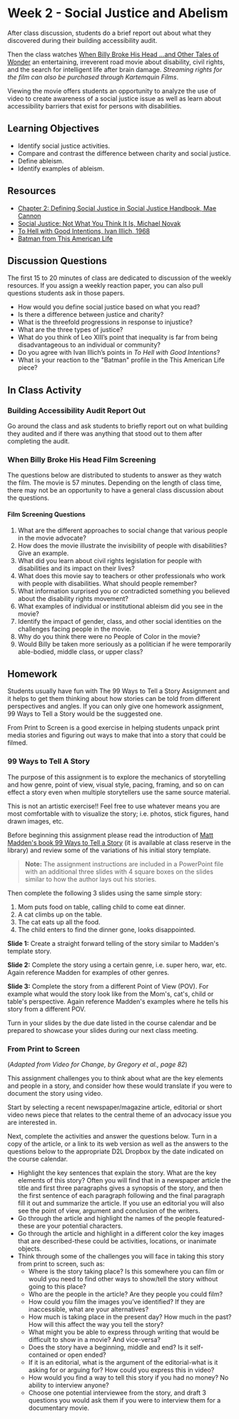 ﻿# Week 2 - Social Justice and Abelism

After class discussion, students do a brief report out about what they discovered during their building accessibility audit. 

Then the class watches [When Billy Broke His Head ...and Other Tales of Wonder](https://kartemquin.com/products/ktq0143/when-billy-broke-his-head-dvd) an entertaining, irreverent road movie about disability, civil rights, and the search for intelligent life after brain damage. *Streaming rights for the film can also be purchased through Kartemquin Films*.

Viewing the movie offers students an opportunity to analyze the use of video to create awareness of a social justice issue as well as learn about accessibility barriers that exist for persons with disabilities.

## Learning Objectives

- Identify social justice activities.
- Compare and contrast the difference between charity and social justice.
- Define ableism.
- Identify examples of ableism.

## Resources

- [Chapter 2: Defining Social Justice in Social Justice Handbook, Mae Cannon](http://www.worldcat.org/oclc/908514047)
- [Social Justice: Not What You Think It Is, Michael Novak](https://www.heritage.org/poverty-and-inequality/report/social-justice-not-what-you-think-it)
- [To Hell with Good Intentions, Ivan Illich, 1968](http://www.swaraj.org/illich_hell.htm) 
- [Batman from This American Life](https://www.thisamericanlife.org/544/batman)

## Discussion Questions

The first 15 to 20 minutes of class are dedicated to discussion of the weekly resources. If you assign a weekly reaction paper, you can also pull questions students ask in those papers. 

- How would you define social justice based on what you read?
- Is there a difference between justice and charity? 
- What is the threefold progressions in response to injustice? 
- What are the three types of justice?
- What do you think of Leo XIII’s point that inequality is far from being disadvantageous to an individual or community? 
- Do you agree with Ivan Illich’s points in *To Hell with Good Intentions*?
- What is your reaction to the "Batman" profile in the This American Life piece?


## In Class Activity

### Building Accessibility Audit Report Out

Go around the class and ask students to briefly report out on what building they audited and if there was anything that stood out to them after completing the audit. 

### When Billy Broke His Head Film Screening

The questions below are distributed to students to answer as they watch the film. The movie is 57 minutes. Depending on the length of class time, there may not be an opportunity to have a general class discussion about the questions.

#### Film Screening Questions


1.	What are the different approaches to social change that various people in the movie advocate? 
2.	How does the movie illustrate the invisibility of people with disabilities? Give an example.
3.	What did you learn about civil rights legislation for people with disabilities and its impact on their lives? 
4.	What does this movie say to teachers or other professionals who work with people with disabilities. What should people remember? 
5.	What information surprised you or contradicted something you believed about the disability rights movement? 
6.	What examples of individual or institutional ableism did you see in the movie? 
7.	Identify the impact of gender, class, and other social identities on the challenges facing people in the movie.
8.	Why do you think there were no People of Color in the movie?
9.	Would Billy be taken more seriously as a politician if he were temporarily able-bodied, middle class, or upper class?

## Homework

Students usually have fun with The 99 Ways to Tell a Story Assignment and it helps to get them thinking about how stories can be told from different perspectives and angles. If you can only give one homework assignment, 99 Ways to Tell a Story would be the suggested one. 

From Print to Screen is a good exercise in helping students unpack print media stories and figuring out ways to make that into a story that could be filmed. 

### 99 Ways to Tell A Story

The purpose of this assignment is to explore the mechanics of storytelling and how genre, point of view, visual style, pacing, framing, and so on can effect a story even when multiple storytellers use the same source material.

This is not an artistic exercise!! Feel free to use whatever means you are most comfortable with to visualize the story; i.e. photos, stick figures, hand drawn images, etc.

Before beginning this assignment please read the introduction of [Matt Madden's book 99 Ways to Tell a Story](http://mattmadden.com/comics/99x/discover-99-ways-to-tell-a-story-exercises-in-style/) (it is available at class reserve in the library) and review some of the variations of his initial story template.

> **Note:** The assignment instructions are included in a PowerPoint file with an additional three slides with 4 square boxes on the slides similar to how the author lays out his stories. 

Then complete the following 3 slides using the same simple story:

1. Mom puts food on table, calling child to come eat dinner.
2. A cat climbs up on the table.
3. The cat eats up all the food.
4. The child enters to find the dinner gone, looks disappointed.

**Slide 1:** Create a straight forward telling of the story similar to Madden's template story.

**Slide 2:** Complete the story using a certain genre, i.e. super hero, war, etc. Again reference Madden for examples of other genres.

**Slide 3:** Complete the story from a different Point of View (POV). For example what would the story look like from the Mom's, cat's, child or table's perspective. Again reference Madden's examples where he tells his story from a different POV. 

Turn in your slides by the due date listed in the course calendar and be prepared to showcase your slides during our next class meeting.

### From Print to Screen

(*Adapted from Video for Change, by Gregory et al., page 82*)

This assignment challenges you to think about what are the key elements and people in a story, and consider how these would translate if you were to document the story using video.

Start by selecting a recent newspaper/magazine article, editorial or short video news piece that relates to the central theme of an advocacy issue you are interested in. 

Next, complete the activities and answer the questions below. Turn in a  copy of the article, or a link to its web version as well as the answers to the questions below to the appropriate D2L Dropbox by the date indicated on the course calendar.  

- Highlight the key sentences that explain the story. What are the key elements of this story? Often you will find that in a newspaper article the title and first three paragraphs gives a synopsis of the story, and then the first sentence of each paragraph following and the final paragraph fill it out and summarize the article. If you use an editorial you will also see the point of view, argument and conclusion of the writers.
- Go through the article and highlight the names of the people featured-these are your potential characters. 
- Go through the article and highlight in a different color the key images that are described-these could be activities, locations, or inanimate objects. 
- Think through some of the challenges you will face in taking this story from print to screen, such as:
	- Where is the story taking place? Is this somewhere you can film or would you need to find other ways to show/tell the story without going to this place?
	- Who are the people in the article? Are they people you could film?
	- How could you film the images you’ve identified? If they are inaccessible, what are your alternatives?
	- How much is taking place in the present day? How much in the past? How will this affect the way you tell the story?
	- What might you be able to express through writing that would be difficult to show in a movie? And vice-versa?
	- Does the story have a beginning, middle and end? Is it self-contained or open ended?
	- If it is an editorial, what is the argument of the editorial-what is it asking for or arguing for? How could you express this in video?
	- How would you find a way to tell this story if you had no money? No ability to interview anyone?
	- Choose one potential interviewee from the story, and draft 3 questions you would ask them if you were to interview them for a documentary movie.
